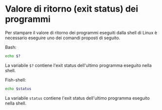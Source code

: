 # Valore di ritorno (exit status) dei programmi
Per stampare il valore di ritorno dei programmi eseguiti dalla shell di Linux è necessario eseguire uno dei comandi proposti di seguito.

Bash:
```bash
echo $?
```
La variabile `$?` contiene l'exit status dell'ultimo programma eseguito nella shell.

Fish-shell:
```bash
echo $status
```
La variabile `status` contiene l'exit status dell'ultimo programma eseguito nella shell.